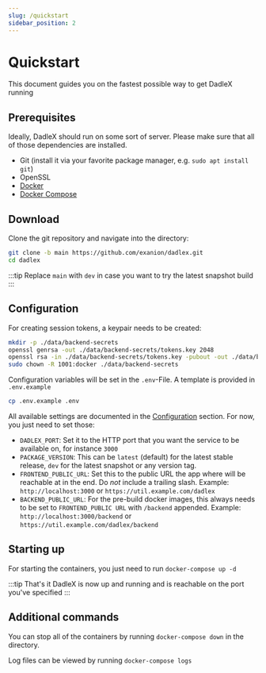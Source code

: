 ```yaml
---
slug: /quickstart
sidebar_position: 2
---
```


# Quickstart

This document guides you on the fastest possible way to get DadleX running

## Prerequisites

Ideally, DadleX should run on some sort of server. Please make sure that all of those dependencies are installed.

- Git (install it via your favorite package manager, e.g. `sudo apt install git`)
- OpenSSL
- [Docker](https://docs.docker.com/engine/install/)
- [Docker Compose](https://docs.docker.com/compose/gettingstarted/)

## Download

Clone the git repository and navigate into the directory:

```bash
git clone -b main https://github.com/exanion/dadlex.git
cd dadlex
```

:::tip
Replace `main` with `dev` in case you want to try the latest snapshot build
:::

## Configuration

For creating session tokens, a keypair needs to be created: 
```bash
mkdir -p ./data/backend-secrets
openssl genrsa -out ./data/backend-secrets/tokens.key 2048
openssl rsa -in ./data/backend-secrets/tokens.key -pubout -out ./data/backend-secrets/tokens.pub
sudo chown -R 1001:docker ./data/backend-secrets
```

Configuration variables will be set in the `.env`-File. A template is provided in `.env.example`
```bash
cp .env.example .env
```

All available settings are documented in the [Configuration](configuration.md) section. For now, you just need to set those:
* `DADLEX_PORT`: Set it to the HTTP port that you want the service to be available on, for instance `3000`
* `PACKAGE_VERSION`: This can be `latest` (default) for the latest stable release, `dev` for the latest snapshot or any version tag.
* `FRONTEND_PUBLIC_URL`: Set this to the public URL the app where will be reachable at in the end. Do _not_ include a trailing slash. Example: `http://localhost:3000` or `https://util.example.com/dadlex`
* `BACKEND_PUBLIC_URL`: For the pre-build docker images, this always needs to be set to `FRONTEND_PUBLIC URL` with `/backend` appended. Example: `http://localhost:3000/backend` or `https://util.example.com/dadlex/backend`

## Starting up

For starting the containers, you just need to run `docker-compose up -d`

:::tip That's it
DadleX is now up and running and is reachable on the port you've specified
:::

## Additional commands

You can stop all of the containers by running `docker-compose down` in the directory.

Log files can be viewed by running `docker-compose logs`